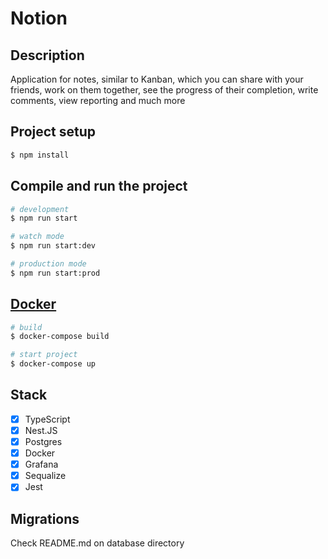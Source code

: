 <h1>Notion</h1>

## Description
<p>Application for notes, similar to Kanban, which you can share with your friends, work on them together, see the progress of their completion, write comments, view reporting and much more</p>

## Project setup

```bash
$ npm install
```

## Compile and run the project

```bash
# development
$ npm run start

# watch mode
$ npm run start:dev

# production mode
$ npm run start:prod
```

## <a href="https://www.docker.com/">Docker</a>

```bash
# build 
$ docker-compose build 

# start project
$ docker-compose up
```

## Stack
- [X] TypeScript
- [X] Nest.JS
- [X] Postgres
- [X] Docker
- [X] Grafana
- [X] Sequalize
- [X] Jest

## Migrations
<p>Check README.md on database directory</p>